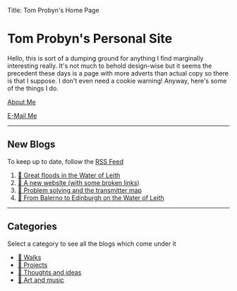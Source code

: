 Title: Tom Probyn's Home Page

# Tom Probyn's Personal Site

Hello, this is sort of a dumping ground for anything I find marginally interesting really. It's not much to behold design-wise but it seems the precedent these days is a page with more adverts than actual copy so there is that I suppose. I don't even need a cookie warning! Anyway, here's some of the things I do.

[About Me](./me.html)

[E-Mail Me](./email.html)

***

## New Blogs

To keep up to date, follow the [RSS Feed](./feed)

1. [📄 Great floods in the Water of Leith](./blogs/walks/floods_water_leith.html)
1. [📄 A new website (with some broken links)](./blogs/ideas/new_site_links.html)
1. [📄 Problem solving and the transmitter map](./blogs/ideas/data_wrangling_relays.html)
1. [📄 From Balerno to Edinburgh on the Water of Leith](./blogs/walks/balerno_edinburgh.html)

***

## Categories
Select a category to see all the blogs which come under it

- [📁 Walks](./blogs/walks)
- [📁 Projects](./blogs/projects)
- [📁 Thoughts and ideas](./blogs/ideas)
- [📁 Art and music](./blogs/art)